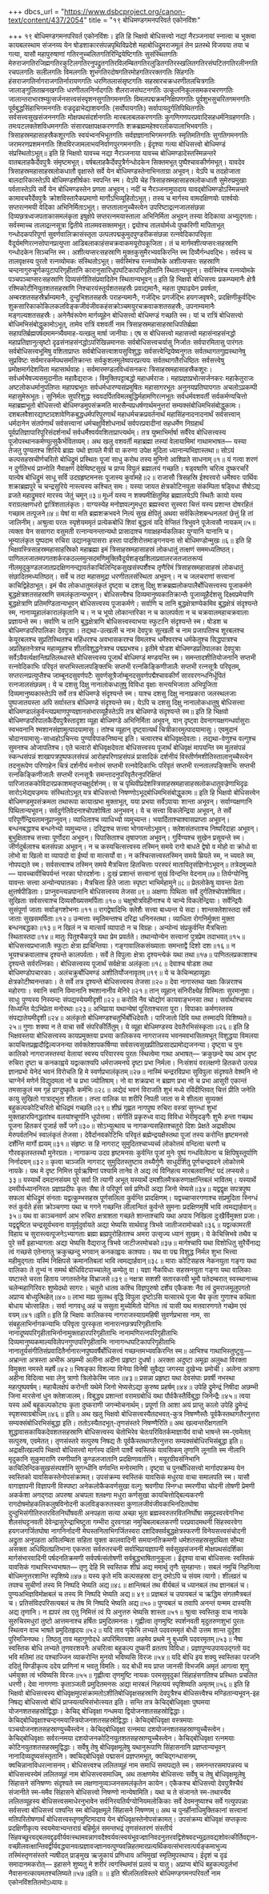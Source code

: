 +++
dbcs_url = "https://www.dsbcproject.org/canon-text/content/437/2054"
title = "१९ बोधिमण्डगमनपरिवर्त एकोनविंशः"

+++
१९ बोधिमण्डगमनपरिवर्त एकोनविंशः।
इति हि भिक्षवो बोधिसत्त्वो नद्यां नैरञ्जनायां स्नात्वा च भुक्त्वा कायबलस्थाम संजनय्य येन षोडशाकारसंपन्नपृथिविप्रदेशे महाबोधिद्रुमराजमूलं तेन प्रतस्थे विजयया तया च गत्या, यासौ महापुरुषाणां गतिरनुच्चलितगतिरिन्द्रियेष्टिगतिः सुसंस्थितगतिः मेरुराजगतिरजिह्मगतिरकुटिलगतिरनुपद्रुतगतिरविलम्बितगतिरलुडितगतिरस्खलितगतिरसंघटितगतिरलीनगतिरचपलगतिः सलीलगतिः विमलगतिः शुभगतिरदोषगतिरमोहगतिररक्तगतिः सिंहगतिः हंसराजगतिर्नागराजगतिर्नारायणगतिः धरणितलासंसृष्टगतिः सहस्रारचक्रधरणीतलचित्रगतिः जालाङ्गुलिताम्रनखगतिः धरणीतलनिर्नादगतिः शैलराजसंघटनगतिः उत्कूलनिकूलसमकरचरणगतिः जालान्तराभारश्म्युत्सर्जनसत्त्वसंस्पृशनसुगतिगमनगतिः विमलपद्मक्रमनिक्षिपणगतिः पूर्वशुभसुचरितगमनगतिः पूर्वबुद्धसिंहाभिगमनगतिः वज्रदृढाभेद्याशयगतिः (सर्वोपायगतिः) सर्वापायदुर्गतिपिथितगतिः सर्वसत्त्वसुखसंजननगतिः मोक्षपथसंदर्शनगतिः मारबलाबलकरणगतिः कुगणिगणपरप्रवादिसहधर्मनिग्रहणगतिः। तमःपटलक्लेशविधमनगतिः संसारपक्षापक्षकरणगतिः शक्रब्रह्ममहेश्वरलोकपालाभिभवगतिः। त्रिसाहस्रमहासाहस्रैकशूरगतिः स्वयंभ्वनभिभूतगतिः सर्वज्ञज्ञानाभिगमनगतिः स्मृतिमतिगतिः सुगतिगमनगतिः जरामरणप्रशमनगतिः शिवविरजामलाभयनिर्वाणपुरगमनगतिः। ईदृश्या गत्या बोधिसत्त्वो बोधिमण्डं संप्रस्थितोऽभूत्॥
इति हि भिक्षवो यावच्च नद्या नैरञ्जनाया यावच्च बोधिमण्डादेस्तस्मिन्नन्तरे वातबलाहकैर्देवपुत्रैः संमृष्टमभूत्। वर्षबलाहकैर्देवपुत्रैर्गन्धोदकेन सिक्तमभूत् पुष्पैश्चावकीर्णमभूत्। यावदेव त्रिसाहस्रमहासाहस्रलोकधातौ वृक्षास्ते सर्वे येन बोधिमण्डस्तेनाभिनताग्रा अभूवन्। येऽपि च तदहोजाता बालदारिकास्तेऽपि बोधिमण्डशीर्षकाः स्वपन्ति स्म। येऽपि चेह त्रिसाहस्रमहासाहस्रलोकधातौ सुमेरुप्रमुखाः पर्वतास्तेऽपि सर्वे येन बोधिमण्डस्तेन प्रणता अभूवन्। नदीं च नैरञ्जनामुपादाय यावद्बोधिमण्डोऽस्मिन्नन्तरे कामावचरैर्देवपुत्रैः क्रोशविस्तारैकप्रमाणो मार्गोऽभिव्यूहितोऽभूत्। तस्य च मार्गस्य वामदक्षिणयोः पार्श्वयोः सप्तरत्नमयी वेदिका अभिनिर्मिताऽभूत्। सप्ततालानुच्चैस्त्वेन उपरिष्टाद्रत्नजालसंछन्ना दिव्यछत्रध्वजपताकासमलंकृता इषुक्षेपे सप्तरत्नमयास्ताला अभिनिर्मिता अभूवन् तस्या वेदिकाया अभ्युद्गताः। सर्वस्माच्च तालाद्रत्नसूत्रा द्वितीये तालमवसक्तमभूत्। द्वयोश्च तालयोर्मध्ये पुष्करिणी मापिताभूत् गन्धोदकपरिपूर्णा सुवर्णवालिक्रासंस्तृता उत्पलपद्मकुमुदपुण्डरीकसंछन्ना रत्नवेदिकापरिवृता वैदूर्यमणिरत्नसोपानप्रत्युप्ता आडिबलाकाहंसचक्रवाकमयूरोपकूजिता। तं च मार्गमशीत्यप्सरःसहस्राणि गन्धोदकेन सिञ्चन्ति स्म। अशीत्यप्सरःसहस्राणि मुक्तकुसुमैरभ्यवकिरन्ति स्म दिव्यैर्गन्धवद्भिः। सर्वस्य च तालवृक्षस्य पुरतो रत्नव्योमकः संस्थितोऽभूत्। सर्वस्मिंश्च रत्नव्योमके अशीत्यप्सरः सहस्राणि चन्दनागुरुचूर्णकपुटापरिगृहीतानि कारानुसारिधूपघटिकापरिगृहीतानि स्थितान्यभूवन्। सर्वस्मिंश्च रत्नव्योमके पञ्चपञ्चाप्सरःसहस्राणि दिव्यसंगीतिसंप्रवादितेन स्थितान्यभूवन्॥
इति हि भिक्षवो बोधिसत्त्वः प्रकम्प्यमानैः क्षेत्रै रश्मिकोटीनियुतशतसहस्राणि निश्चारयंस्तूर्यशतसहस्रैः प्रवाद्यमानैः, महता पुष्पाढ्येन प्रवर्षता, अम्बरशतसहस्रैर्भ्राम्यमानैः, दुन्दुभिशतसहस्रैः पराहन्यमानैः, गर्जद्भिः प्रगर्जद्भिः हयगजवृषभैः, प्रदक्षिणीकुर्वद्भिः शुकसारिकाकोकिलकलविङ्कजीवंजीवकहंसक्रोञ्चमयुरचक्रवाकशतसहस्रैः, उपनाम्यमानैः मङ्गल्यशतसहस्रैः। अनेनैवंरूपेण मार्गव्यूहेन बोधिसत्त्वो बोधिमण्डं गच्छति स्म। यां च रात्रिं बोधिसत्त्वो बोधिमभिसंबोद्धुकामोऽभूत्, तामेव रात्रिं वशवर्ती नाम त्रिसाहस्रमहासाहस्राधिपतिर्ब्रह्मा सहापतिर्ब्रह्मपर्षदमामन्त्र्यैवमाह-यत्खलु मार्षा जानीयाः। एष स बोधिसत्त्वो महासत्त्वो महासंनाहसंनद्धो महाप्रतिज्ञानुत्सृष्टो दृढसंनाहसंनद्धोऽपरिखिन्नमानसः सर्वबोधिसत्त्वचर्यासु निर्जातः सर्वपारमितासु पारंगतः सर्वबोधिसत्त्वभूमिषु वशिताप्राप्तः सर्वबोधिसत्त्वाशयसुविशुद्धः सर्वसत्त्वेन्द्रियेष्वनुगतः सर्वतथागतगुह्यस्थानेषु सुप्रविष्टः सर्वमारकर्मपथसमतिक्रान्तः सर्वकुशलमूलेष्वपरप्रत्ययः सर्वतथागतैरधिष्ठितः सर्वसत्त्वेषु प्रमोक्षमार्गदेशयिता महासार्थवाहः। सर्वमारमण्डलविध्वंसनकरः त्रिसाहस्रमहासाहस्रैकशूरः। सर्वधर्मभैषज्यसमुदानीतः महावैद्यराजः। विमुक्तिपट्टाबद्धो महाधर्मराजः। महाप्रज्ञाप्रभोत्सर्जनकरः महाकेतुराजः अष्टलोकधर्मानुपलिप्तः महापद्मभूतः सर्वधर्मधारण्यसंप्रमुषितः महासागरभूतः अनुनयप्रतिघापगतः अचलोऽप्रकम्पी महासुमेरूभूतः। सुनिर्मलः सुपरिशुद्धः स्ववदर्पितविमलबुद्धिर्महामणिरत्नभूतः सर्वधर्मवशवर्ती सर्वकर्मण्यचित्तो महाब्रह्मभूतो बोधिसत्त्वो बोधिमण्डमुपसंक्रमति मारसैन्यप्रधर्षणार्थमनुत्तरां सम्यक्संबोधिमभिसंबोद्धुकामः। दशबलवैशारद्याष्टादशावेणिकबुद्धधर्मपरिपुरणार्थं महाधर्मचक्रप्रवर्तनार्थं महासिंहनादनादनार्थं सर्वसत्त्वान् धर्मदानेन संतर्पणार्थं सर्वसत्त्वानां धर्मचक्षुर्विशोधनार्थं सर्वपरप्रवादीनां सहधर्मेण निग्रहार्थं पूर्वप्रतिज्ञापारिपूरिसंदर्शनार्थं सर्वधर्मैश्वर्यवशिताप्राप्त्यर्थम्। तत्र युष्माभिर्मार्षा सर्वैरेव बोधिसत्त्वस्य पूजोपस्थानकर्मण्युत्सुकैर्भवितव्यम्।
अथ खलु वशवर्ती महाब्रह्मा तस्यां वेलायामिमां गाथामभाषत—
यस्या तेजतु पुण्यतश्च शिरिये ब्राह्मः पथो ज्ञायते 
मैत्री वा करुणा उपेक्ष मुदिता ध्यानान्यभिज्ञास्तथा॥ 
सोऽयं कल्पसहस्रचीर्णचरितो बोधिद्रुमं प्रस्थितः 
पूजां साधु करोथ तस्य मुनिनो आशिव्रते साधनाम्॥१॥
यं गत्वा शरणं न दुर्गतिभयं प्राप्नोति नैवाक्षणं 
देवेष्विष्टसुखं च प्राप्य विपुलं ब्रह्मालयं गच्छति। 
षड्वषाणि चरित्व दुष्करचरिं यात्येष बोधिद्रुमं 
साधू सर्वि उदग्रहृष्टमनसः पूजास्य कुर्वामहे॥२॥
राजासौ त्रिसहस्रि ईश्वरवरो धर्मेश्वरः पार्थिवः 
शक्राब्रह्मपुरे च चन्द्रसुरिये नास्त्यस्य कश्चित् समः। 
यस्या जायत क्षेत्रकोटिनयुता संकम्पिता षड्विधा
सैषोऽद्य व्रजते महाद्रुमवरं मारस्य जेतुं चमून्॥३॥
मूर्ध्नं यस्य न शक्यमीक्षितुमिह ब्रह्मालयेऽपि स्थितैः
कायो यस्य वराग्रलक्षणधरो द्वात्रिंशतालंकृतः। 
वाग्यस्येह मनोज्ञवल्गुमधुरा ब्रह्मस्वरा सुस्वरा 
चित्तं यस्य प्रशान्त दोषरहितं गच्छाम तत्पूजने॥४॥
येषां वा मति ब्रह्मशक्रभवने नित्यं सुख क्षेपितुं 
अथवा सर्वकिलेशबन्धनलतां छेत्तुं हि तां जालिनीम्। 
अश्रुत्वा परतः स्पृशेयममृतं प्रत्येकबोधिं शिवां 
बुद्धत्वं यदि वेप्सितं त्रिभुवने पूजेत्वसौ नायकम्॥५॥
त्यक्ता येन ससागरा वसुमती रत्नान्यनन्तान्यथो 
प्रासादाश्च गवाक्षहर्म्यकलिका युग्यानि यानानि च। 
भूम्यालंकृत पुष्पदाम रुचिरा उद्यानकूपासराः 
हस्ता पादशिरोत्तमाङ्गनयना सो बोधिमण्डोन्मुखः॥६॥
इति हि भिक्षवस्त्रिसाहस्रमहासाहस्रिको महाब्रह्मा इमं त्रिसाहस्रमहासाहस्रं लोकधातुं तत्क्षणं सममध्यतिष्ठत्। पाणितलजातमपगतशर्करकठल्लमुत्सदमणिमुक्तिवैदूर्यशङ्खशिलाप्रवालरजतजातरूप्यं नीलमृदुकुण्डलजातप्रदक्षिणनन्द्यावर्तकाचिलिन्दिकसुखसंस्पर्शैश्च तृणैरिमं त्रिसाहस्रमहासाहस्रं लोकधातुं संछादितमध्यतिष्ठत्। सर्वे च तदा महासमुद्रा धरणीतलसंस्थिता अभूवन्। न च जलचराणां सत्त्वानां काचिद्विहेठाभूत्। इमं चैव लोकधातुमलंकृतं दृष्ट्वा च दशसु दिक्षु शक्रब्रह्मलोकपालैर्बोधिसत्त्वस्य पूजाकर्मणे बुद्धक्षेत्रशतसहस्राणि समलंकृतान्यभूवन्। बोधिसत्त्वैश्च दिव्यमानुष्यकातिक्रान्तैः पूजाव्यूहैर्दशसु दिक्ष्वप्रमेयाणि बुद्धक्षेत्राणि प्रतिमण्डितान्यभूवन् बोधिसत्त्वस्य पूजाकर्मणे। सर्वाणि च तानि बुद्धक्षेत्राण्येकमिव बुद्धक्षेत्रं संदृश्यन्ते स्म, नानाव्यूहालंकारालंकृतानि च। न च भूयो लोकान्तरिका न च कालपर्वता न च चक्रवालमहाचक्रवालाः प्रज्ञायन्ते स्म। सर्वाणि च तानि बुद्धक्षेत्राणि बोधिसत्त्वस्याभया स्फुटानि संदृश्यन्ते स्म। षोडश च बोधिमण्डपरिपालिका देवपुत्राः। तद्यथा-उत्खली च नाम देवपुत्रः सूत्खली च नाम प्रजापतिश्च शूरबलश्च केयूरबलश्च सुप्रतिस्थितश्च महिंधरश्च अवभासकरश्च विमलश्च धर्मेश्वरश्च धर्मकेतुश्च सिद्धपात्रश्च अप्रतिहतनेत्रश्च महाव्यूहश्च शीलविशुद्धनेत्रश्च पद्मप्रभश्च। इतीमे षोडश बोधिमण्डप्रतिपालका देवपुत्राः सर्वेऽवैवर्त्यक्षान्तिप्रतिलब्धास्ते बोधिसत्त्वस्य पूजार्थं बोधिमण्डं मण्डयन्ति स्म। समन्तादशीतियोजनानि सप्तभी रत्नवेदिकाभिः परिवृतं सप्तभिस्तालपङ्क्तिभिः सप्तभी रत्नकिङ्किणीजालैः सप्तभी रत्नसूत्रैः परिवृतम्, सप्तरत्नप्रत्युप्तैश्च जाम्बूनदसुवर्णपटैः सुवर्णसूत्रैर्जाम्बूनदसुवर्णपद्मैश्चावकीर्णं सारवरगन्धनिर्धूपितं रत्नजालसंछन्नम्। ये च दशसु दिक्षु नानालोकधातुषु विविधा वृक्षाः सन्त्यभिजाता अभिपूजिता दिव्यमानुष्यकास्तेऽपि सर्वे तत्र बोधिमण्डे संदृश्यन्ते स्म। याश्च दशसु दिक्षु नानाप्रकारा जलस्थलजाः पुष्पजातयस्ता अपि सर्वास्तत्र बोधिमण्डे संदृश्यन्ते स्म। येऽपि च दशसु दिक्षु नानालोकधातुषु बोधिसत्त्वा बोधिमण्डालंकुर्वन्त्यप्रमाणपुण्यज्ञानसंभारव्यूहैस्तेऽपि तत्र बोधिमण्डे संदृश्यन्ते स्म॥
इति हि भिक्षवो बोधिमण्डपरिपालकैर्देवपुत्रैस्तादृशा व्यूहा बोधिमण्डे अभिनिर्मिता अभूवन्, यान् दृष्ट्वा देवनागयक्षगन्धर्वासुराः स्वभवनानि श्मशानसंज्ञामुत्पादयामासुः। तांश्च व्यूहान् दृष्ट्वात्यर्थं चित्रीकारमुत्पादयामासुः। एवमुदानं चोदानयामासुः-साध्वहोऽचिन्त्यः पुण्यविपाकनिष्यन्द इति। चत्वारश्च बोधिवृक्षदेवताः। तद्यथा-वेणुश्च वल्गुश्च सुमनश्च ओजापतिश्च। एते चत्वारो बोधिवृक्षदेवता बोधिसत्त्वस्य पूजार्थं बोधिवृक्षं मापयन्ति स्म मूलसंपन्नं स्कन्धसंपन्नं शाखापत्रपुष्पफलसंपन्नं आरोहपरिणाहसंपन्नं प्रासादिकं दर्शनीयं विस्तीर्णमशीतिस्तालानुच्चैस्त्वेन तदनुरूपेण परिणाहेन चित्रं दर्शनीयं मनोरमं सप्तभी रत्नवेदिकाभिः परिवृतं सप्तभी रत्नतालपङ्क्तिभिः सप्तभी रत्नकिङ्किणीजालैः सप्तभी रत्नसूत्रैः समन्तादनुपरिवृतैरनुपरिक्षिप्तं पारिजातककोविदारप्रकाशमतृप्तचक्षुर्दर्शनम्। स च पृथिवीप्रदेशस्त्रिसाहस्रमहासाहस्रलोकधातुवज्रेणाभिदृढः सारोऽभेद्यवज्रमयः संस्थितोऽभूत् यत्र बोधिसत्त्वो निषण्णोऽभूद्बोधिमभिसंबोद्धुकामः॥
इति हि भिक्षवो बोधिसत्त्वेन बोधिमण्डमुपसंक्रमता तथारूपा कायात्प्रभा मुक्ताभूत्, यया प्रभया सर्वेऽपायाः शान्ता अभूवन्। सर्वाण्यक्षणानि पिथितान्यभूवन्। सर्वदुर्गतिवेदनाश्चोपशोषिता अनुभवन्। ये च सत्त्वा विकलेन्द्रिया अभूवन्, ते सर्वे परिपूर्णेन्द्रियतामनुप्राप्नुवन्। व्याधिताश्च व्याधिभ्यो व्यमुच्यन्त। भयार्दिताश्चाश्वासप्राप्ता अभूवन्। बन्धनबद्धाश्च बन्धनेभ्यो व्यमुच्यन्त। दरिद्राश्च सत्त्वा भोगवन्तोऽभूवन्। क्लेशसंतप्ताश्च निष्परिदाहा अभूवन्। बुभुक्षिताश्च सत्त्वाः पूर्णोदरा अभूवन्। पिपासिताश्च तृषापगता अभूवन्। गुर्विण्यश्च सुखेन प्रसूयन्ते स्म। जीर्णदुर्बलाश्च बलसंपन्ना अभूवन्। न च कस्यचित्सत्त्वस्य तस्मिन् समये रागो बाधते द्वेषो व मोहो वा क्रोधो वा लोभो वा खिलो वा व्यापादो वा ईर्ष्या वा मात्सर्यो वा। न कश्चित्सत्त्वस्तस्मिन् समये म्रियते स्म, न च्यवते स्म, नोपपद्यते स्म। सर्वसत्त्वाश्च तस्मिन् समये मैत्रचित्ता हितचित्ताः परस्परं मातापितृसंज्ञिनोऽभूवन्॥
तत्रेदमुच्यते—
यावच्चावीचिपर्यन्तं नरका घोरदर्शनाः। 
दुःखं प्रशान्तं सत्त्वानां सुखं विन्दन्ति वेदनाम्॥७॥
तिर्यग्योनिषु यावन्तः सत्त्वा अन्योन्यघातकाः। 
मैत्रचित्ता हिते जाताः स्पृष्टा भाभिर्महामुने॥८॥
प्रेतलोकेषु यावन्तः प्रेताः क्षुत्तर्षपीडिताः। 
प्राप्नुवन्त्यन्नपानानि बोधिसत्त्वस्य तेजसा॥९॥
अक्षणाः पिथिताः सर्वे दुर्गतिश्चोपशोषिता। 
सुखिताः सर्वसत्त्वाश्च दिव्यसौख्यसमर्पिताः॥१०॥
चक्षुश्रोत्रविहीनाश्च ये चान्ये विकलेन्द्रियाः। 
सर्वेन्द्रियैः सुसंपूर्णा जाताः सर्वाङ्गशोभनाः॥११॥
रागद्वेषादिभिः क्लेशैः सत्त्वा बाध्यन्त ये सदा। 
शान्तक्लेशास्तदा सर्वे जाताः सुखसमर्पिताः॥१२॥
उन्मत्ताः स्मृतिमन्तश्च दरिद्रा धनिनस्तथा। 
व्याधिता रोगनिर्मुक्ता मुक्ता बन्धनबद्धकाः॥१३॥
न खिलं न च मात्सर्यं व्यापादो न च विग्रहः। 
अन्योन्यं संप्रकुर्वन्ति मैत्रचित्ताः स्थितास्तदा॥१४॥
मातुः पितुश्चैकपुत्रे यथा प्रेम प्रवर्तते। 
तथान्योन्येन सत्त्वानां पुत्रप्रेम तदाभवत्॥१५॥
बोधिसत्त्वप्रभाजालैः स्फुटाः क्षेत्रा ह्यचिन्तियाः। 
गङ्गावालिकसंख्याताः समन्ताद्वै दिशो दशः॥१६॥
न भूयश्चक्रवालाश्च दृश्यन्ते कालपर्वताः। 
सर्वे ते विपुलाः क्षेत्राः दृश्यन्त्येकं यथा तथा॥१७॥
पाणितलप्रकाशाश्च दृश्यन्ते सर्वरत्निकाः। 
बोधिसत्त्वस्य पूजार्थं सर्वक्षेत्रा अलंकृताः॥१८॥
देवाश्च षोडश तथा बोधिमण्डोपचारकाः। 
अलंचक्रुर्बोधिमण्डं अशीतिर्योजनावृतम्॥१९॥
ये च केचिन्महाव्यूहाः क्षेत्रकोटीष्वनन्तकाः। 
ते सर्वे तत्र दृश्यन्ते बोधिसत्त्वस्य तेजसा॥२०॥
देवा नागास्तथा यक्षाः किन्नराश्च महोरगाः। 
स्वानि स्वानि विमानानि श्मशानानीव मेनिरे॥२१॥
तान् व्यूहान् संनिरीक्ष्येह विस्मिताः सुरमानुषाः। 
साधुः पुण्यस्य निस्यन्दः संपद्यस्येयमीदृशी॥२२॥
करोति नैव चोद्योगं कायवाङ्भनसा तथा। 
सर्वार्थाश्चास्य सिध्यन्ति येऽभिप्रेता मनोरथाः॥२३॥
अभिप्राया यथान्येषां पूरिताश्चरता पुरा। 
विपाकाः कर्मणस्तस्य संपद्यातेयमीदृशी॥२४॥
अलंकृतो बोधिमण्डश्चतुर्भिर्बोधिदेवतैः। 
पारिजातो दिवि यथा तस्मादपि विशिष्यते॥२५॥
गुणाः शक्या न ते वाचा सर्वे संपरिकीर्तितुम्। 
ये व्यूहा बोधिमण्डस्य देवतैरभिसंस्कृताः॥२६॥
इति हि भिक्षवस्तया बोधिसत्त्वस्य कायप्रमुक्तया प्रभया कालिकस्य नागराजस्य भवनमवभासितमभूत् विशुद्धया विमलया कायचित्तप्रह्लादौद्विल्यजनन्या सर्वक्लेशापकर्षिण्या सर्वसत्त्वसुखप्रीतिप्रसादप्रामोद्यजनन्या। दृष्ट्वा च पुनः कालिको नागराजस्तस्यां वेलायां स्वस्य परिवारस्य पुरतः स्थित्वेमा गाथा अभाषत्—
क्रकुछन्दे यथ आभ दृष्ट रुचिरा दृष्टा च कनकाह्वये 
यद्वत्काश्यपि धर्मराजमनघे दृष्टा प्रभा निर्मला। 
निःसंशयं वरलक्षणो हितकरो उत्पन्न ज्ञानप्रभो 
येनेदं भवनं विरोचति हि मे स्वर्णप्रभालंकृतम्॥२७॥
नास्मिं चन्द्ररविप्रभा सुविपुला संदृश्यते वेश्मनि 
नो चाग्नेर्न मणेर्न विद्युदमला नो च प्रभा ज्योतिषाम्। 
नो वा शक्रप्रभा न ब्रह्मण प्रभा नो च प्रभा आसुरी 
एकान्तं तमसाकुलं मम गृहं प्राग्दुष्कृतैः कर्मभिः॥२८॥
अद्येदं भवनं विराजति शुभं मध्ये रविंदीप्तिवत् 
चित्तं प्रीति जनेति कायु सुखितो गात्राद्भुता शीतला। 
तप्ता वालिक या शरीरि निपती जाता स मे शीतला 
सुव्यक्तं बहुकल्पकोटिचरितो बोधिद्रमं गच्छति॥२९॥
शीघ्रं गृह्णत नागपुष्प रुचिरा वस्त्रां सुगन्धां शुभां 
मुक्ताहारपिनद्धतांश्च वलयांश्चूर्णानि धूपोत्तमा। 
संगीतिं प्रकृरुध्व वाद्य विविधा भेरीमृदङ्गैः शुभैः 
हन्ता गच्छथ पूजना हितकरं पूजार्ह सर्वे जगे॥३०॥
सोऽभ्युत्थाय च नागकन्यसहितश्चतुरो दिशः प्रेक्षते 
अद्राक्षीदथ मेरुपर्वतनिभं स्वालंकृतं तेजसा। 
देवैर्दानवकोटिभिः परिवृतं ब्रह्मेन्द्रयक्षैस्तथा 
पूजां तस्य करोन्ति हृष्टमनसो दर्शेन्ति मार्गो ह्ययम्॥३१॥
संहृष्टः स हि नागराट् सुमुदितश्चाभ्यर्च्य लोकोत्तमं 
वन्दित्वा चरणौ च गौरवकृतस्तस्थौ मुनेरग्रतः। 
नागाकन्य उदग्र हृष्टमनसः कुर्वन्ति पूजां मुनेः 
पुष्पं गन्धविलेपना च क्षिपिषुस्तूर्याणि निर्नादयन्॥३२॥
कृत्वा चाञ्जलि नागराट् सुमुदितस्तुष्टाव तथ्यैर्गुणैः 
साधुर्दर्शितु पूर्णचन्द्रवदने लोकोत्तमे नायके। 
यथ मे दृष्ट निमित्त पूर्वऋषिणां पश्यामि तानेव ते 
अद्य त्वं विनिहत्य मारबलवानिष्टं पदं लप्स्यसे॥३३॥
यस्यार्थे दमदानसंयम पुरे सर्वा ति त्यागी अभूत् 
यस्यार्थे दमशीलमैत्रकरुणाक्षान्तिबलं भावितम्। 
यस्यार्थे दमवीर्यध्याननिरतः प्रज्ञाप्रदीपः कृतः 
सैषा ते परिपूर्ण सर्व प्रणिधी अद्या जिनो भेष्यसे॥३४॥
यद्वद्वृक्ष सपत्रपुष्प सफला बोधिद्रुमं संनताः 
यद्वत्कुम्भसहस्र पूर्णसलिला कुर्वन्ति प्रादक्षिणम्। 
यद्वच्चाप्सरगणाश्च संप्रमुदिता स्निग्धं रुतं कुर्वते 
हंसा क्रोञ्चगणा यथा च गगने गच्छन्ति लीलान्वितं 
कुर्वन्ते सुमनाः प्रदक्षिणमृषिं भावि त्वमद्यार्हवान्॥३५॥
यथ वा काञ्चनवर्ण आभ रुचिरा क्षत्राशता गच्छते 
शान्ताश्चापि यथा अपाय निखिला दुःखैर्विमुक्ता प्रजाः। 
यद्वद्वृष्टित चन्द्रसूर्यभवना वायुर्मृदुर्वायते 
अद्या भेष्यसि सार्थवाहु त्रिभवे जातीजरामोचको॥३६॥
यद्वत्कामरती विहाय च सुरास्त्वत्पूजनेऽभ्यागताः 
ब्रह्मा ब्रह्मपुरोहिताश्च अमरा उत्सृज्य ध्यानं सुखम्। 
ये केचित्त्रिभवे तथैव च पुरे सर्वे इहाभ्यागताः 
अद्या भेष्यसि वैद्यराजु त्रिभवे जाटीजरमोचको॥३७॥
मार्गश्चापि यथा विशोधितु सुरैर्येनाद्य त्वं गच्छसे 
एतेनागतु क्रकुच्छन्दु भगवान् कनकाह्वयः काश्यपः। 
यथ वा पद्म विशुद्ध निर्मल शुभा भित्त्वा महीमुद्गताः 
यस्मिं निक्षिपसे क्रमानतिबलां भावि त्वमद्यार्हवान्॥३८॥
माराः कोटिसहस्र नेकनयुता गङ्गा यथा वालिकाः 
ते तुभ्यं न समर्थ बोधिविटपाच्चालेतु कम्पेतु वा। 
यज्ञा नैकविधाः सहस्रनयुता गङ्गा यथा वालिकाः 
यष्टास्ते चरता हिताय जगतस्तेनेह विभ्राजसे॥३९॥
नक्षत्रा सशशी सतारकरवी भूमौ पतेदम्बरात् 
स्वस्थानाच्च चलेन्महागिरिवरः शुष्येदथो सागरः। 
चतुरो धातव कश्चि विज्ञपुरुषो दर्शेय एकैकशः 
नैव त्वं द्रुमराजमूलुपगतो अप्राप्य बोध्युत्थिहेत्॥४०॥
लाभा मह्य सुलब्ध वृद्धि विपुला दृष्टोऽसि यत्सारथे 
पूजा चैव कृता गुणाश्च कथिता बोधाय चोत्साहितः। 
सर्वा नागवधू अहं च ससुता मुच्येमितो योनितः 
त्वं यासी यथ मत्तवारणगते गच्छेम एवं वयम्॥४१॥इति॥
इति हि भिक्षवः कालिकस्य नागराजस्याग्रमहिषी सुवर्णप्रभासा नाम, सा संबहुलाभिर्नागकन्याभिः परिवृता पुरस्कृता नानारत्नछत्रपरिगृहीताभिः नानादूष्यपरिगृहीताभिर्नानामुक्ताहारपरिगृहीताभिः नानामणिरत्नपरिगृहीताभिः दिव्यमानुष्यकमाल्यविलेपनगुण्ठपरिगृहीताभिः नानागन्धघटिकापरिगृहीताभिः नानातूर्यसंगीतिसंप्रवादितैर्नानारत्नपुष्पवर्षैर्बोधिसत्त्वं गच्छन्तमभ्यवकिरन्ति स्म॥
आभिश्च गाथाभिस्तुष्टुवुः—
अभ्रान्ता अत्रस्ता अभीरू अछम्भी 
अलीना अदीना प्रहृष्टा दुधर्षा। 
अरक्ता अदुष्टा अमूढा अलुब्धा 
विरक्ता विमुक्ता नमस्ते महर्षे॥४२॥
भिषङ्का विशल्या विनेया विनेषी 
सुवैद्या जगस्या दुखेभ्यः प्रमोची। 
अलेना अत्राणा अहीना विदित्वा 
भवा लेनु त्राणो त्रिलोकेस्मि जातः॥४३॥
प्रसन्ना प्रहृष्टा यथा देवसंघाः 
प्रवर्षी नभस्था महत्पुष्पवर्षम्। 
महाचैलक्षेपं करोन्ती यथेमे 
जिनो भेष्यसेऽद्या कुरुष्व प्रहर्षम्॥४४॥
उपेहि द्रुमेन्द्रं निषीदा अछम्भी 
जिना मारसेनां धुन क्लेशजालम्। 
विबुद्ध्य प्रशान्तां वरामग्रबोधिं 
यथा पौर्वकैस्तैर्विबुद्धा जिनेन्द्रैः॥४५॥
त्वया यस्य अर्थे बहूकल्पकोट्यः 
कृता दुष्कराणी जगन्मोचनार्थम्। 
प्रपूर्णा ति आशा अयं प्राप्तु कालो 
उपेहि द्रुमेन्द्रं स्पृशस्वाग्रबोधिम्॥४६॥ इति॥
अथ खलु भिक्षवो बोधिसत्त्वस्यैतदभवत्-कुत्र निषण्णैस्तैः पूर्वकैस्तथागतैरनुत्तरा सम्यक्संबोधिरभिसंबुद्धा इति। ततोऽस्यैतदभूत्-तृणसंस्तरे निषण्णैरिति॥
अथ खल्वन्तरीक्षगतानि शुद्धावासकायिकदेवशतसहस्राणि बोधिसत्त्वस्य चेतोभिरेव चेतःपरिवितर्कमाज्ञायैवं वाचो भाषन्ते स्म-एवमेतत् सत्पुरुष, एवमेतत्। तृणसंस्तरे सत्पुरुष निषद्य तैः पूर्वकैस्तथागतैरनुत्तरा सम्यक्संबोधिरभिसंबुद्धा इति॥
अद्राक्षीत्खल्वपि भिक्षवो बोधिसत्त्वो मार्गस्य दक्षिणे पार्श्वे स्वस्तिकं यावसिकम् तृणानि लूनाति स्म नीलानि मृदुकानि सुकुमाराणि रमणीयानि कुण्डलजातानि प्रदक्षिणावर्तानि। मयूरग्रीवसंनिभानि काचिलिन्दिकसुखसंस्पर्शानि सुगन्धीनि वर्णवन्ति मनोरमाणि। दृष्ट्वा च पुनर्बोधिसत्त्वो मार्गादपक्रम्य येन स्वस्तिको यावसिकस्तेनोपसंक्रामत्। उपसंक्रम्य स्वस्तिकं यावसिकं मधुरया वाचा समालपति स्म। यासौ वागाज्ञापनी विज्ञापनी विस्पष्टा अनेकलोकैकवर्णसुखा वल्गुः श्रवणीया स्निग्धा स्मरणीया चोदनी तोषणी प्रेमणी अकर्कशा अगद्गदा अपरुषा अचपला श्लक्ष्णा मधुरा कर्णसुखा कायचित्तोद्बिल्यकरणी रागदोषमोहकलिकलुषविनोदनी कलविङ्करुतस्वरा कुणालजीवंजीवकाभिनदितघोषा दुन्दुभिसंगीतिरुतरवितनिर्घोषवती अनपहता सत्या अच्छा भूता ब्रह्मस्वरुतरवितनिर्घोषा समुद्रस्वरवेगनिभा शैलसंघट्टनवती देवेन्द्रासुरेन्द्राभिष्टुता गम्भीरा दुरवगाहा नमुचिबलाबलकरणी परप्रवादमथनी सिंहस्वरवेगा हयगजगर्जितघोषा नागनिर्नादनी मेघस्तनिताभिगर्जितस्वरा दशदिक्सर्वबुद्धक्षेत्रस्फरणी विनेयसत्त्वसंचोदनी अद्रुता अनुपहता अविलम्बिता सहिता युक्ता कालवादिनी समयानतिक्रमणी धर्मशतसहस्रसुग्रथिता सौम्या असक्ता अधिष्ठितप्रतिभाना एकरुता सर्वरुतरचनी सर्वाभिप्रायज्ञापनी सर्वसुखसंजननी मोक्षपथसंदर्शिका मार्गसंभारवादिनी पर्षदनतिक्रमणी सर्वपर्षत्संतोषणी सर्वबुद्धभाषितानुकूला। ईदृश्या वाचा बोधिसत्त्वः स्वस्तिकं यावसिकं गाथाभिरभ्यभाषत—
तृणु देहि मि स्वस्तिक शीघ्रं 
अद्य ममार्थु तृणैः सुमहान्तः। 
सबलं नमुचिं निहनित्वा 
बोधिमनुत्तरशान्ति स्पृशिष्ये॥४७॥
यस्य कृते मयि कल्पसहस्रा 
दानु दमोऽपि च संयम त्यागो। 
शीलव्रतं च तपश्च सुचीर्णा 
तस्य मि निष्पदि भेष्यति अद्य॥४८॥
क्षान्तिबलं तथ वीर्यबलं च 
ध्यानबलं तथ ज्ञानबलं च। 
पुण्य‍अभिज्ञविमोक्षबलं च 
तस्य मि निष्पदि भेष्यति अद्य॥ ४९॥
प्रज्ञबलं च उपायबलं च 
ऋद्धिम संगतमैत्रबलं च। 
प्रतिसंविदपरिसत्यबलं च
तेष मि निष्पदि भेष्यति अद्य॥५०॥
पुण्यबलं च तवापि अनन्तं 
यन्मम दास्यसि अद्य तृणानि। 
न ह्यपरं तव एतु निमित्तं 
त्वं पि अनुत्तरु भेष्यसि शास्ता॥५१॥
श्रुत्वा स्वस्तिकु वाच नायके सुरुचिरमधुरां 
तुष्टो आत्तमनाश्च हर्षितः प्रमुदितमनसः। 
गृह्णीत्वा तृणमुष्टि स्पर्शनवती मृदुतरुणशुभां 
पुरतः स्थित्वन वाच भाषते प्रमुदितहृदयः॥५२॥
यदि ताव णृकेभि लभ्यते पदवरममृतं 
बोधी उत्तम शान्त दुर्दृशा पुरिमजिनपथः। 
तिष्ठतु ताव महागुणोदधे अपरिमितयशा
अहमेव प्रथमे नु बुध्यमि पदवरमृतम्॥५३॥
नैषा स्वस्तिक बोधि लभ्यते तृणवरशयनैः 
अचरित्वा बहुकल्प दुष्करी व्रततप विविधा। 
प्रज्ञापुण्य‍उपाय‍उद्गतो यद भवि मतिमां 
तद पश्चाज्जिन व्याकरोन्ति मुनयो भविष्यसि विरजः॥५४॥
यदि बोधि इय शक्यु स्वस्तिका परजनि ददितुं 
पिण्डीकृत्य ददेय प्राणिनां म भवतु विमतिः। 
यद बोधी मय प्राप्त जानसी विभजमि अमृतं 
आगत्वा शृणु धर्मयुक्त त्वं भविष्यसि विरजः॥५५॥
गृह्णीत्वा तृणमुष्टि नायकः परमसुमृदुकां 
सिंहाहंसगतिश्च प्रस्थितः प्रचलित धरणी। 
देवा नागगणाः कृताञ्जली प्रमुदितमनसः 
अद्या मारबलं निहत्ययं स्पृशिष्यति अमृतम्॥५६॥
इति हि भिक्षवो बोधिसत्त्वस्य बोधिवृक्षमुपसंक्रामतोऽशीतिबोधिवृक्षसहस्राणि देवपुत्रैश्च बोधिसत्त्वैश्च मण्डितान्यभूवन्-इह निषद्य बोधिसत्त्वो बोधिं प्राप्स्यत्यभिसंभोत्स्यत इति। सन्ति तत्र केचिद्बोधिवृक्षाः पुष्पमया योजनशतसहस्रोद्विद्धाः। केचिद् बोधिवृक्षा गन्धमया द्वियोजनशतसहस्रोद्विद्धाः। केचिद्बोधिवृक्षाश्चन्दनमयास्त्रियोजनशतसहस्रोद्विद्धाः। केचिद्बोधिवृक्षा वस्त्रमयाः पञ्चयोजनशतसहस्राण्युच्चैस्त्वेन। केचिद्बोधिवृक्षा रत्नमया दशयोजनशतसहस्राण्युच्चैस्त्वेन। केचिद्बोधिवृक्षाः सर्वरत्नमया दशयोजनकोटिनयुतशतसहस्राण्युच्चैस्त्वेन। केचिद्बोधिवृक्षा रत्नमयाः कोटिनयुतशतसहस्रमुद्विद्धाः। सर्वेषु तेषु बोधिवृक्षमूलेषु यथानुरूपाणि सिंहासनानि प्रज्ञप्तान्यभूवन् नानादिव्यदूष्यसंस्तृतानि। क्वचिद्बोधिवृक्षे पद्मासनं प्रज्ञप्तमभूत्, क्वचिद्गन्धासनम्, क्वचिन्नानाविधरत्नासनम्। बोधिसत्त्वश्च ललितव्यूहं नाम समाधिं समापद्यते स्म। समनन्तरसमापन्नस्य च बोधिसत्त्वस्येमं ललितव्यूहं नाम बोधिसत्त्वसमाधिम्, अथ तत्क्षणमेव बोधिसत्त्वः सर्वेषु च तेषु बोधिवृक्षमूलेषु सिंहासने संनिषण्णः संदृश्यते स्म लक्षणानुव्यञ्जनसमलंकृतेन कायेन। एकैकश्च बोधिसत्त्वो देवपुत्रैश्चैवं संजानीते स्म-ममैव सिंहासने बोधिसत्त्वो निषण्णो नान्येषामिति। यथा च ते संजानते स्म-तथास्यैव ललितव्यूहस्य बोधिसत्त्वसमाधेरनुभावेन सर्वनिरयतिर्यग्योनियमलोकिकाः सर्वे देवमनुष्याश्च सर्वे गत्युपपन्नाः सर्वसत्त्वा बोधिसत्त्वं पश्यन्ति स्म बोधिवृक्षमूले सिंहासने निषण्णम्॥
अथ च पुनर्हीनाधिमुक्तिकानां सत्त्वानां मतिपरितोषणार्थं बोधिसत्त्वस्तृणमुष्टिमादाय येन बोधिवृक्षस्तेनोपसंक्रामत्। उपसंक्रम्य बोधिवृक्षं सप्तकृत्वः प्रदक्षिणीकृत्य स्वयमेवाभ्यन्तराग्रं बहिर्मूलं समन्तभद्रं तृणसंस्तरणं संस्तीर्य सिंहवच्छूरवद्बलवद्दृढवीर्यवत्स्थामवन्नागवदैश्वर्यवत्स्वयंभूवज्ज्ञानिवदनुत्तरवद्विशेषवदभ्युद्रतवद्यशोवत्कीर्तिवद्दान-वच्छीलवत्क्षान्तिवद्वीर्यवद्ध्यानवत्प्रज्ञावज्ज्ञानवत्पुण्यवन्निहतमारप्रत्यर्थिकवत्संभारवत्पर्यङ्कमाभुज्य तस्मिंस्तृणसंस्तरे न्यषीदत् प्राङ्मुख ऋजुकायं प्रणिधाय अभिमुखां स्मृतिमुपस्थाप्य। ईदृशं च दृढं समादानमकरोत्—
इहासने शुष्यतु मे शरीरं 
त्वगस्थिमांसं प्रलयं च यातु।
अप्राप्य बोधिं बहुकल्पदुर्लभां 
नैवासनात्कायमतश्चलिष्यते॥५७॥इति॥
॥ इति श्रीललितविस्तरे बोधिमण्डगमनपरिवर्तो नाम एकोनविंशतितमोऽध्यायः॥
